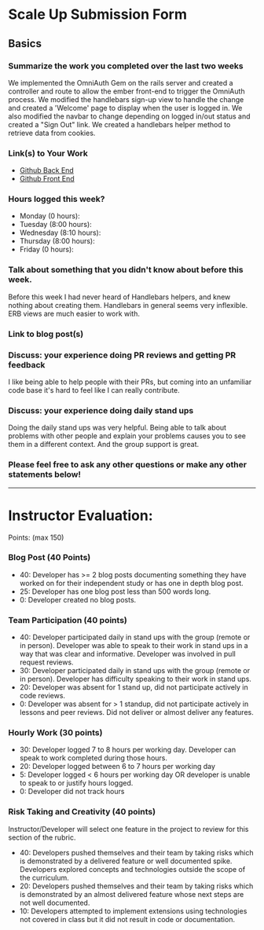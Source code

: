 # Scale Up Submission Form

## Basics

### Summarize the work you completed over the last two weeks

We implemented the OmniAuth Gem on the rails server and created a controller and route to allow the ember front-end to trigger the OmniAuth process. We modified the handlebars sign-up view to handle the change and created a 'Welcome' page to display when the user is logged in. We also modified the navbar to change depending on logged in/out status and created a "Sign Out" link. We created a handlebars helper method to retrieve data from cookies.

### Link(s) to Your Work

 - [Github Back End](https://github.com/turingMentorSHIP/MentorSHIP-API)
 - [Github Front End](https://github.com/turingMentorSHIP/MentorSHIP-FrontEnd)

### Hours logged this week?

- Monday (0 hours):
- Tuesday (8:00 hours):
- Wednesday (8:10 hours):
- Thursday (8:00 hours):
- Friday (0 hours):

### Talk about something that you didn't know about before this week.
Before this week I had never heard of Handlebars helpers, and knew nothing about creating them. Handlebars in general seems very inflexible. ERB views are much easier to work with.

### Link to blog post(s)

### Discuss: your experience doing PR reviews and getting PR feedback
I like being able to help people with their PRs, but coming into an unfamiliar code base it's hard to feel like I can really contribute.

### Discuss: your experience doing daily stand ups
Doing the daily stand ups was very helpful. Being able to talk about problems with other people and explain your problems causes you to see them in a different context. And the group support is great.

### Please feel free to ask any other questions or make any other statements below!

-----

# Instructor Evaluation:

Points: (max 150)

### Blog Post (40 Points)  
  * 40: Developer has >= 2 blog posts documenting something they have worked on for their independent study or has one in depth blog post.
  * 25: Developer has one blog post less than 500 words long.
  * 0: Developer created no blog posts.

### Team Participation (40 points)

  * 40: Developer participated daily in stand ups with the group (remote or in person). Developer was able to speak to their work in stand ups in a way that was clear and informative. Developer was involved in pull request reviews.
  * 30: Developer participated daily in stand ups with the group (remote or in person). Developer has difficulty speaking to their work in stand ups.
  * 20: Developer was absent for 1 stand up, did not participate actively in code reviews.
  * 0: Developer was absent for > 1 standup, did not participate actively in lessons and peer reviews. Did not deliver or almost deliver any features.

### Hourly Work (30 points)

  * 30: Developer logged 7 to 8 hours per working day. Developer can speak to work completed during those hours.
  * 20: Developer logged between 6 to 7 hours per working day
  * 5: Developer logged < 6 hours per working day OR developer is unable to speak to or justify hours logged.
  * 0: Developer did not track hours

### Risk Taking and Creativity (40 points)

  Instructor/Developer will select one feature in the project to review for this section of the rubric.

  * 40: Developers pushed themselves and their team by taking risks which is demonstrated by a delivered feature or well documented spike. Developers explored concepts and technologies outside the scope of the curriculum.
  * 20: Developers pushed themselves and their team by taking risks which is demonstrated by an almost delivered feature whose next steps are not well documented.
  * 10: Developers attempted to implement extensions using technologies not covered in class but it did not result in code or documentation.
